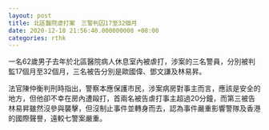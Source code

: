 ```yaml
---
layout: post
title: 北區醫院虐打案　三警判囚17至32個月
date: 2020-12-18 21:56:40.000000000 +08:00
categories: rthk
---
```


一名62歲男子去年於北區醫院病人休息室內被虐打，涉案的三名警員，分別被判監17個月至32個月，三名被告分別是歐國偉、鄧文謙及林易昇。

法官陳仲衡判刑時指出，警察本應保護市民，涉案病房對事主而言，應該是安全的地方，但他卻不幸在房內遭毆打，首兩名被告虐打事主超過20分鐘，而第三被告林易昇雖然沒參與襲擊，但沒制止事件並轉身而去，認為事件嚴重影響警隊及香港的國際聲譽，遠較七警案嚴重。
